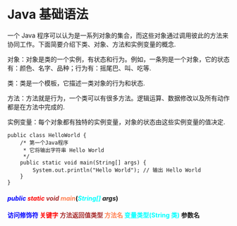 # Java 基础语法

一个 Java 程序可以认为是一系列对象的集合，而这些对象通过调用彼此的方法来协同工作。下面简要介绍下类、对象、方法和实例变量的概念.

对象：对象是类的一个实例，有状态和行为。例如，一条狗是一个对象，它的状态有：颜色、名字、品种；行为有：摇尾巴、叫、吃等.

类：类是一个模板，它描述一类对象的行为和状态.

方法：方法就是行为，一个类可以有很多方法。逻辑运算、数据修改以及所有动作都是在方法中完成的.

实例变量：每个对象都有独特的实例变量，对象的状态由这些实例变量的值决定.
```
public class HelloWorld {
    /* 第一个Java程序
     * 它将输出字符串 Hello World
     */
    public static void main(String[] args) {
        System.out.println("Hello World"); // 输出 Hello World
    }
}
```
#### *<font color=Blue>public</font>*  *<font color=Red>static</font>* *<font color=Brown>void</font>* *<font color=Coral>main</font>*(*<font color=Cyan>String[]</font>* *<font>args<font>*)
#### <font color=Blue>访问修饰符</font> <font color=Red>关键字</font> <font color=Brown>方法返回值类型</font> <font color=Coral>方法名</font> <font color=Cyan>变量类型(String 类)</font> <font>参数名<font>